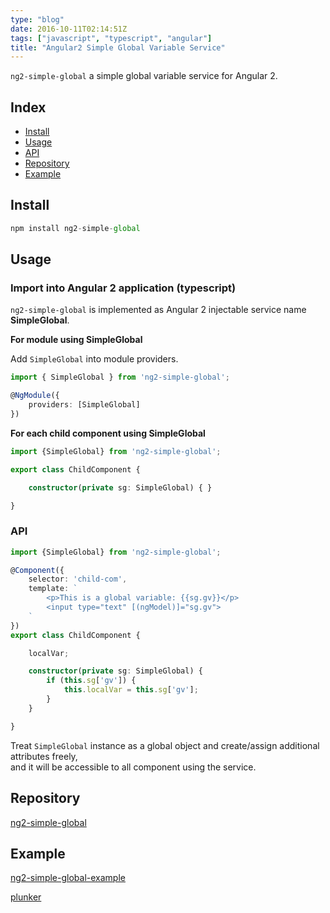 ```yaml
---
type: "blog"
date: 2016-10-11T02:14:51Z
tags: ["javascript", "typescript", "angular"]
title: "Angular2 Simple Global Variable Service"
---
```

<!--more-->

`ng2-simple-global` a simple global variable service for Angular 2.

## Index

- [Install](#install)
- [Usage](#usage)
- [API](#API)
- [Repository](#Repository)
- [Example](#example)

## Install

```js
npm install ng2-simple-global
```

## Usage

### Import into Angular 2 application (typescript)

`ng2-simple-global` is implemented as Angular 2 injectable service name **SimpleGlobal**.

**For module using SimpleGlobal**

Add `SimpleGlobal` into module providers.

```ts
import { SimpleGlobal } from 'ng2-simple-global';

@NgModule({
    providers: [SimpleGlobal]
})
```

**For each child component using SimpleGlobal**

```ts
import {SimpleGlobal} from 'ng2-simple-global';

export class ChildComponent {

    constructor(private sg: SimpleGlobal) { }

}
```

### API

```ts
import {SimpleGlobal} from 'ng2-simple-global';

@Component({
    selector: 'child-com',
    template: `
        <p>This is a global variable: {{sg.gv}}</p>
        <input type="text" [(ngModel)]="sg.gv">
    `
})
export class ChildComponent {

    localVar;

    constructor(private sg: SimpleGlobal) {
        if (this.sg['gv']) {
            this.localVar = this.sg['gv'];
        }
    }

}
```

Treat `SimpleGlobal` instance as a global object and create/assign additional attributes freely,  
 and it will be accessible to all component using the service.

## Repository

[ng2-simple-global](https://github.com/J-Siu/ng2-simple-global)

## Example

[ng2-simple-global-example](https://github.com/J-Siu/ng2-simple-global-example)

[plunker](http://plnkr.co/J4GvVp)
